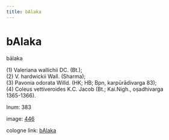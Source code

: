 ```yaml
---
title: bAlaka
---
```


# bAlaka

bālaka  <div n="P" />(1) Valeriana wallichii DC. (Bt.); <div n="P" />(2) V. hardwickii Wall. (Sharma); <div n="P" />(3) Pavonia odorata Willd. (HK; HB; Bpn, karpūrādivarga 83); <div n="P" />(4) Coleus vettiveroides K.C. Jacob (Bt.; Kai.Nigh., oṣadhivarga <div n="lb" />1365-1366).

lnum: 383

image: [446](https://www.sanskrit-lexicon.uni-koeln.de/scans/csl-apidev/servepdf.php?dict=snp&page=446)

cologne link: [bAlaka](https://sanskrit-lexicon.uni-koeln.de/scans/csl-apidev/getword.php?dict=snp&key=bAlaka)

